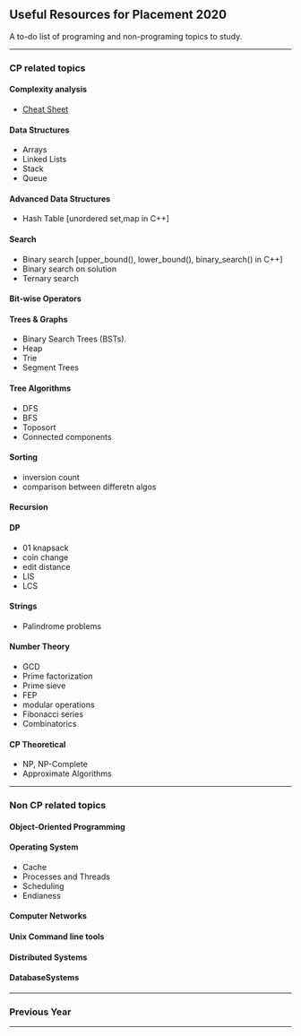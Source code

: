 ## Useful Resources for Placement 2020
A to-do list of programing and non-programing topics to study.

---

### CP related topics

#### Complexity analysis
- [Cheat Sheet](https://www.bigocheatsheet.com/)

#### Data Structures
- Arrays
- Linked Lists
- Stack
- Queue

#### Advanced Data Structures
- Hash Table [unordered set,map in C++]

#### Search
- Binary search [upper_bound(), lower_bound(), binary_search() in C++]
- Binary search on solution
- Ternary search

#### Bit-wise Operators

#### Trees & Graphs
- Binary Search Trees (BSTs).
- Heap
- Trie
- Segment Trees

#### Tree Algorithms
- DFS
- BFS
- Toposort
- Connected components

#### Sorting
- inversion count
- comparison between differetn algos

#### Recursion

#### DP
- 01 knapsack
- coin change
- edit distance
- LIS
- LCS

#### Strings
- Palindrome problems

#### Number Theory
- GCD
- Prime factorization
- Prime sieve
- FEP
- modular operations
- Fibonacci series
- Combinatorics

#### CP Theoretical
- NP, NP-Complete
- Approximate Algorithms

---

### Non CP related topics

#### Object-Oriented Programming

#### Operating System
- Cache
- Processes and Threads
- Scheduling
- Endianess

#### Computer Networks

#### Unix Command line tools

#### Distributed Systems

#### DatabaseSystems

---

### Previous Year

---
